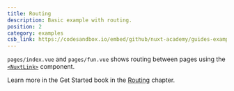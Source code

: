 ```yaml
---
title: Routing
description: Basic example with routing.
position: 2
category: examples
csb_link: https://codesandbox.io/embed/github/nuxt-academy/guides-examples/tree/master/01_get_started/02_routing?
---
```


`pages/index.vue` and `pages/fun.vue` shows routing between pages using the [`<NuxtLink>`](/guides/features/nuxt-components#the-nuxtlink-component) component.

<base-alert type="next">

Learn more in the Get Started book in the [Routing](/guides/get-started/routing) chapter.

</base-alert>

<code-sandbox :src="csb_link"></code-sandbox>
